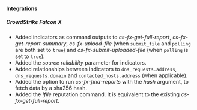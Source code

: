 
#### Integrations
##### CrowdStrike Falcon X
- Added indicators as command outputs to *cs-fx-get-full-report*, *cs-fx-get-report-summary*, *cs-fx-upload-file* (when `submit_file` and `polling` are both set to `true`) and *cs-fx-submit-uploaded-file* (when `polling` is set to `true`).
- Added the *source reliability* parameter for indicators.
- Added relationships between indicators to `dns_requests.address`, `dns_requests.domain` and `contacted_hosts.address` (when applicable).
- Added the option to run *cs-fx-find-reports* with the *hash* argument, to fetch data by a sha256 hash.
- Added the *!file* reputation command. It is equivalent to the existing *cs-fx-get-full-report*.